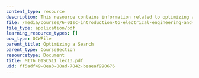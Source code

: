 ```yaml
---
content_type: resource
description: This resource contains information related to optimizing a search.
file: /media/courses/6-01sc-introduction-to-electrical-engineering-and-computer-science-i-spring-2011/ff5adf498ea388ad7842beaeaf990676_MIT6_01SCS11_lec13.pdf
file_type: application/pdf
learning_resource_types: []
ocw_type: OCWFile
parent_title: Optimizing a Search
parent_type: CourseSection
resourcetype: Document
title: MIT6_01SCS11_lec13.pdf
uid: ff5adf49-8ea3-88ad-7842-beaeaf990676
---
```

